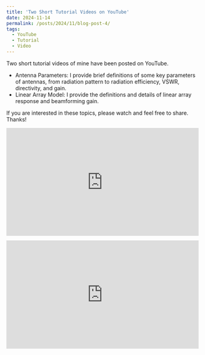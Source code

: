 ```yaml
---
title: 'Two Short Tutorial Videos on YouTube'
date: 2024-11-14
permalink: /posts/2024/11/blog-post-4/
tags:
  - YouTube
  - Tutorial
  - Video
---
```


Two short tutorial videos of mine have been posted on YouTube.

- Antenna Parameters: I provide brief definitions of some key parameters of antennas, from radiation pattern to radiation efficiency, VSWR, directivity, and gain.
- Linear Array Model: I provide the definitions and details of linear array response and beamforming gain.

If you are interested in these topics, please watch and feel free to share.
Thanks!

<style>
.video-grid {
  display: grid;
  grid-template-columns: repeat(auto-fit, minmax(320px, 1fr));
  gap: 12px;
  align-items: start;
}
.video {
  position: relative;
  width: 100%;
  aspect-ratio: 16 / 9;           /* keeps proper rectangle */
  background: #000;               /* optional, looks nicer while loading */
  overflow: hidden;
}
.video iframe {
  position: absolute;
  inset: 0;
  width: 100%;
  height: 100%;
  border: 0;
}

/* Fallback for very old browsers that lack aspect-ratio */
@supports not (aspect-ratio: 16 / 9) {
  .video { height: 0; padding-bottom: 56.25%; }
  .video iframe { position: absolute; top: 0; left: 0; }
}
</style>

<div class="video-grid">
  <div class="video">
    <iframe src="https://www.youtube.com/embed/NO37pcl0t7A" allowfullscreen></iframe>
  </div>
  <div class="video">
    <iframe src="https://www.youtube.com/embed/H-IcUX1w1Z0" allowfullscreen></iframe>
  </div>
</div>
